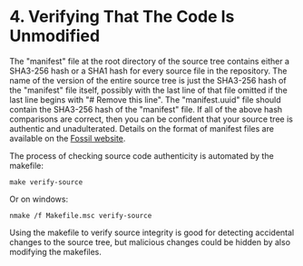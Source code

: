 # 4\. Verifying That The Code Is Unmodified



The "manifest" file at the root directory of the source tree
contains either a SHA3\-256 hash or a SHA1 hash for every source file
in the repository. The name of the version of the entire source tree
is just the SHA3\-256 hash of the "manifest" file itself, possibly with
the last line of that file omitted if the last line begins with 
"\# Remove this line". The "manifest.uuid" file should contain
the SHA3\-256 hash of the "manifest" file. If all of the above hash 
comparisons are correct, then you can be confident that your source
tree is authentic and unadulterated. Details on the format of
manifest files are available on the 
[Fossil website](https://fossil-scm.org/home/doc/trunk/www/fileformat.wiki#manifest).




The process of checking source code authenticity is automated by the makefile:




```
make verify-source

```


Or on windows:




```
nmake /f Makefile.msc verify-source

```


Using the makefile to verify source integrity is good for detecting
accidental changes to the source tree, but malicious changes could
be hidden by also modifying the makefiles.





